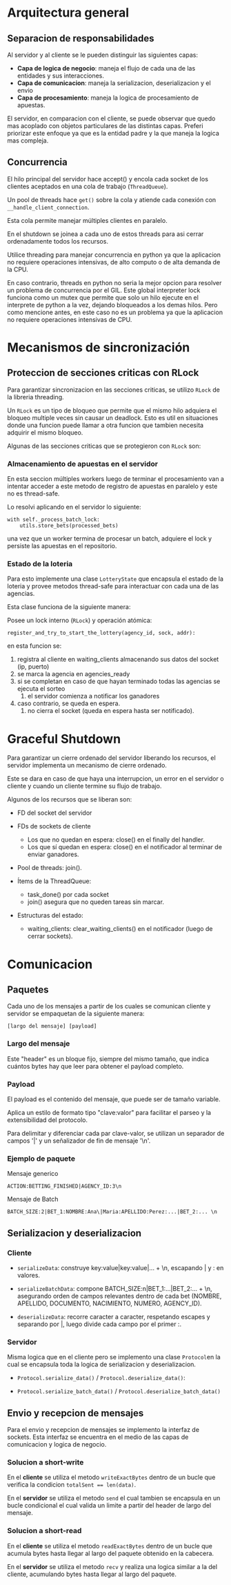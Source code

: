# Arquitectura general

## Separacion de responsabilidades
Al servidor y al cliente se le pueden distinguir las siguientes capas:
- **Capa de logica de negocio**: maneja el flujo de cada una de las entidades y sus interacciones.
- **Capa de comunicacion**: maneja la serializacion, deserializacion y el envio
- **Capa de procesamiento**: maneja la logica de procesamiento de apuestas.

El servidor, en comparacion con el cliente, se puede observar que quedo mas acoplado con objetos particulares de las distintas capas. Preferi priorizar este enfoque ya que es la entidad padre y la que maneja la logica mas compleja.

## Concurrencia

El hilo principal del servidor hace accept() y encola cada socket de los clientes aceptados en una cola de trabajo (`ThreadQueue`).

Un pool de threads hace `get()` sobre la cola y atiende cada conexión con `__handle_client_connection`.

Esta cola permite manejar múltiples clientes en paralelo.

En el shutdown se joinea a cada uno de estos threads para asi cerrar ordenadamente todos los recursos.

Utilice threading para manejar concurrencia en python ya que la aplicacion no requiere operaciones intensivas, de alto computo o de alta demanda de la CPU. 

En caso contrario, threads en python no seria la mejor opcion para resolver un problema de concurrencia por el GIL. Este global interpreter lock funciona como un mutex que permite que solo un hilo ejecute en el interprete de python a la vez, dejando bloqueados a los demas hilos. Pero como mencione antes, en este caso no es un problema ya que la aplicacion no requiere operaciones intensivas de CPU.

# Mecanismos de sincronización

## Proteccion de secciones criticas con RLock
Para garantizar sincronizacion en las secciones criticas, se utilizo `RLock` de la libreria threading.

Un `RLock` es un tipo de bloqueo que permite que el mismo hilo adquiera el bloqueo multiple veces sin causar un deadlock. Esto es util en situaciones donde una funcion puede llamar a otra funcion que tambien necesita adquirir el mismo bloqueo.

Algunas de las secciones criticas que se protegieron con `RLock` son:

### Almacenamiento de apuestas en el servidor
En esta seccion múltiples workers luego de terminar el procesamiento van a intentar acceder a este metodo de registro de apuestas en paralelo y este no es thread-safe.

Lo resolvi aplicando en el servidor lo siguiente:

```
with self._process_batch_lock:
    utils.store_bets(processed_bets)
```
una vez que un worker termina de procesar un batch, adquiere el lock y persiste las apuestas en el repositorio.

### Estado de la loteria
Para esto implemente una clase `LotteryState` que encapsula el estado de la loteria y provee metodos thread-safe para interactuar con cada una de las agencias.

Esta clase funciona de la siguiente manera:

Posee un lock interno (`RLock`) y operación atómica:
```
register_and_try_to_start_the_lottery(agency_id, sock, addr):
```
en esta funcion se:
1. registra al cliente en waiting_clients almacenando sus datos del socket (ip, puerto)
2. se marca la agencia en agencies_ready
3. si se completan en caso de que hayan terminado todas las agencias se ejecuta el sorteo
   1. el servidor comienza a notificar los ganadores
4. caso contrario, se queda en espera.
   1. no cierra el socket (queda en espera hasta ser notificado).

# Graceful Shutdown
Para garantizar un cierre ordenado del servidor liberando los recursos, el servidor implementa un mecanismo de cierre ordenado.

Este se dara en caso de que haya una interrupcion, un error en el servidor o cliente y cuando un cliente termine su flujo de trabajo.

Algunos de los recursos que se liberan son:
- FD del socket del servidor

- FDs de sockets de cliente
  - Los que no quedan en espera: close() en el finally del handler.
  - Los que sí quedan en espera: close() en el notificador al terminar de enviar ganadores.

- Pool de threads: join().

- Ítems de la ThreadQueue:
  - task_done() por cada socket
  - join() asegura que no queden tareas sin marcar.

- Estructuras del estado:

  - waiting_clients: clear_waiting_clients() en el notificador (luego de cerrar sockets).

# Comunicacion

## Paquetes
Cada uno de los mensajes a partir de los cuales se comunican cliente y servidor se empaquetan de la siguiente manera:

```
[largo del mensaje] [payload]
```

### Largo del mensaje
Este "header" es un bloque fijo, siempre del mismo tamaño, que indica cuántos bytes hay que leer para obtener el payload completo.

### Payload
El payload es el contenido del mensaje, que puede ser de tamaño variable.

Aplica un estilo de formato tipo "clave:valor" para facilitar el parseo y la extensibilidad del protocolo.

Para delimitar y diferenciar cada par clave-valor, se utilizan un separador de campos '|' y un señalizador de fin de mensaje '\n'.

### Ejemplo de paquete
Mensaje generico
```
ACTION:BETTING_FINISHED|AGENCY_ID:3\n
```
Mensaje de Batch
``` 
BATCH_SIZE:2|BET_1:NOMBRE:Ana\|Maria:APELLIDO:Perez:...|BET_2:... \n
```

## Serializacion y deserializacion

### Cliente
- ```serializeData```: construye key:value|key:value|... + \n, escapando | y : en valores.

- ```serializeBatchData```: compone BATCH_SIZE:n|BET_1:...|BET_2:... + \n, asegurando orden de campos relevantes dentro de cada bet (NOMBRE, APELLIDO, DOCUMENTO, NACIMIENTO, NUMERO, AGENCY_ID).

- ```deserializeData```: recorre caracter a caracter, respetando escapes y separando por |, luego divide cada campo por el primer :.

### Servidor
Misma logica que en el cliente pero se implemento una clase `Protocol`en la cual se encapsula toda la logica de serializacion y deserializacion.

- ```Protocol.serialize_data()``` / ```Protocol.deserialize_data()```:

- ```Protocol.serialize_batch_data()``` / ```Protocol.deserialize_batch_data()```

## Envio y recepcion de mensajes
Para el envio y recepcion de mensajes se implemento la interfaz de sockets. Esta interfaz se encuentra en el medio de las capas de comunicacion y logica de negocio.

### Solucion a short-write
En el **cliente** se utiliza el metodo `writeExactBytes` dentro de un bucle que verifica la condicion `totalSent == len(data)`.

En el **servidor** se utiliza el metodo `send` el cual tambien se encapsula en un bucle condicional el cual valida un limite a partir del header de largo del mensaje.

### Solucion a short-read
En el **cliente** se utiliza el metodo `readExactBytes` dentro de un bucle que acumula bytes hasta llegar al largo del paquete obtenido en la cabecera.

En el **servidor** se utiliza el metodo `recv` y realiza una logica similar a la del cliente, acumulando bytes hasta llegar al largo del paquete.